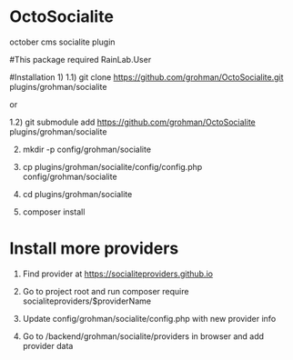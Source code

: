 # OctoSocialite
october cms socialite plugin

#This package required RainLab.User

#Installation
1)
1.1) git clone https://github.com/grohman/OctoSocialite.git plugins/grohman/socialite

or

1.2) git submodule add https://github.com/grohman/OctoSocialite plugins/grohman/socialite

2) mkdir -p config/grohman/socialite

3) cp plugins/grohman/socialite/config/config.php config/grohman/socialite

4) cd plugins/grohman/socialite

5) composer install

# Install more providers
1) Find provider at https://socialiteproviders.github.io

2) Go to project root and run composer require socialiteproviders/$providerName

3) Update config/grohman/socialite/config.php with new provider info

4) Go to /backend/grohman/socialite/providers in browser and add provider data
